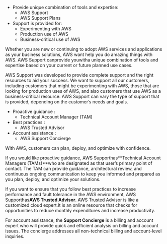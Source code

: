 - Provide unique combination of tools and expertise:
    - AWS Support 
    - AWS Support Plans
- Support is provided for:
    - Experimenting with AWS
    - Production use of AWS
    - Business-critical use of AWS

Whether you are new or continuing to adopt AWS services and applications as your business solutions, AWS want help you do amazing things with AWS. AWS Support canprovide youwitha unique combination of tools and expertise based on your current or future planned use cases. 

AWS Support was developed to provide complete support and the right resources to aid your success. We want to support all our customers, including customers that might be experimenting with AWS, those that are looking for production uses of AWS, and also customers that use AWS as a business-critical resource. AWS Support can vary the type of support that is provided, depending on the customer’s needs and goals.

- Proactive guidance :
    - Technical Account Manager (TAM)
- Best practices :
    - AWS Trusted Advisor
- Account assistance : 
    - AWS Support Concierge

With AWS, customers can plan, deploy, and optimize with confidence.

If you would like proactive guidance, AWS Supporthas**Technical Account Managers (TAMs)**who are designated as that user’s primary point of contact. The TAM can provide guidance, architectural review, and continuous ongoing communication to keep you informed and prepared as you plan, deploy, and optimize your solutions.

If you want to ensure that you follow best practices to increase performance and fault tolerance in the AWS environment, AWS Supporthas**AWS Trusted Advisor**. AWS Trusted Advisor is like a customized cloud expert.It is an online resource that checks for opportunities to reduce monthly expenditures and increase productivity. 

For account assistance, the **Support Concierge** is a billing and account expert who will provide quick and efficient analysis on billing and account issues. The concierge addresses all non-technical billing and account-level inquiries.
